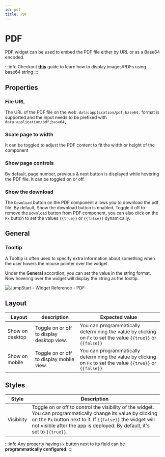```yaml
---
id: pdf
title: PDF
---
```


# PDF

PDF widget can be used to embed the PDF file either by URL or as a Base64 encoded.

:::info
Checkout **[this](/docs/2.2.0/how-to/loading-image-pdf-from-db)** guide to learn how to display images/PDFs using base64 string
:::

## Properties

### File URL

The URL of the PDF file on the web. `data:application/pdf;base64,` format is supported and the input needs to be prefixed with `data:application/pdf;base64,`

### Scale page to width

It can be toggled to adjust the PDF content to fit the width or height of the component

### Show page controls

By default, page number, previous & next button is displayed while hovering the PDF file. It can be toggled on or off.

### Show the download

The `Download` button on the PDF component allows you to download the pdf file. By default, Show the download button is enabled. Toggle it off to remove the `Download` button from PDF component, you can also click on the `Fx` button to set the values `{{true}}` or `{{false}}` dynamically.

## General
### Tooltip

A Tooltip is often used to specify extra information about something when the user hovers the mouse pointer over the widget.

Under the <b>General</b> accordion, you can set the value in the string format. Now hovering over the widget will display the string as the tooltip.

<div style={{textAlign: 'center'}}>

<img className="screenshot-full" src="/img/tooltip.png" alt="JumpStart - Widget Reference - PDF" />

</div>

## Layout

| Layout          | description                               | Expected value                                                                                                |
| --------------- | ----------------------------------------- | ------------------------------------------------------------------------------------------------------------- |
| Show on desktop | Toggle on or off to display desktop view. | You can programmatically determining the value by clicking on `Fx` to set the value `{{true}}` or `{{false}}` |
| Show on mobile  | Toggle on or off to display mobile view.  | You can programmatically determining the value by clicking on `Fx` to set the value `{{true}}` or `{{false}}` |

## Styles

| Style      | Description                                                                                                                                                                                                                                              |
| ---------- | -------------------------------------------------------------------------------------------------------------------------------------------------------------------------------------------------------------------------------------------------------- |
| Visibility | Toggle on or off to control the visibility of the widget. You can programmatically change its value by clicking on the `Fx` button next to it. If `{{false}}` the widget will not visible after the app is deployed. By default, it's set to `{{true}}`. |

:::info
Any property having `Fx` button next to its field can be **programmatically configured**.
:::

